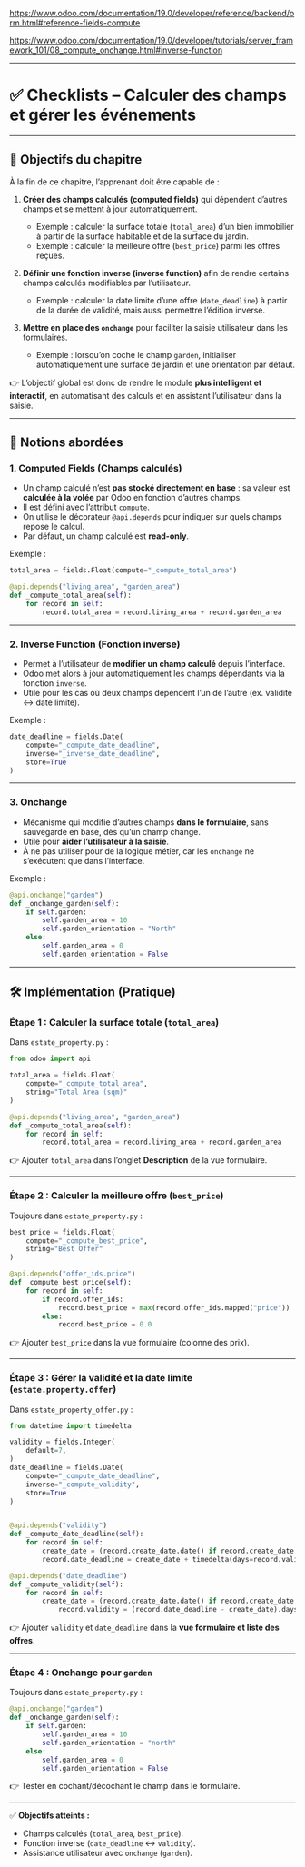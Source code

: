 https://www.odoo.com/documentation/19.0/developer/reference/backend/orm.html#reference-fields-compute

https://www.odoo.com/documentation/19.0/developer/tutorials/server_framework_101/08_compute_onchange.html#inverse-function



---

# ✅ Checklists – Calculer des champs et gérer les événements

---

## 🎯 Objectifs du chapitre

À la fin de ce chapitre, l’apprenant doit être capable de :

1. **Créer des champs calculés (computed fields)** qui dépendent d’autres champs et se mettent à jour automatiquement.

   * Exemple : calculer la surface totale (`total_area`) d’un bien immobilier à partir de la surface habitable et de la surface du jardin.
   * Exemple : calculer la meilleure offre (`best_price`) parmi les offres reçues.

2. **Définir une fonction inverse (inverse function)** afin de rendre certains champs calculés modifiables par l’utilisateur.

   * Exemple : calculer la date limite d’une offre (`date_deadline`) à partir de la durée de validité, mais aussi permettre l’édition inverse.

3. **Mettre en place des `onchange`** pour faciliter la saisie utilisateur dans les formulaires.

   * Exemple : lorsqu’on coche le champ `garden`, initialiser automatiquement une surface de jardin et une orientation par défaut.

👉 L’objectif global est donc de rendre le module **plus intelligent et interactif**, en automatisant des calculs et en assistant l’utilisateur dans la saisie.

---

## 🧩 Notions abordées

### 1. **Computed Fields (Champs calculés)**

* Un champ calculé n’est **pas stocké directement en base** : sa valeur est **calculée à la volée** par Odoo en fonction d’autres champs.
* Il est défini avec l’attribut `compute`.
* On utilise le décorateur `@api.depends` pour indiquer sur quels champs repose le calcul.
* Par défaut, un champ calculé est **read-only**.

Exemple :

```python
total_area = fields.Float(compute="_compute_total_area")

@api.depends("living_area", "garden_area")
def _compute_total_area(self):
    for record in self:
        record.total_area = record.living_area + record.garden_area
```

---

### 2. **Inverse Function (Fonction inverse)**

* Permet à l’utilisateur de **modifier un champ calculé** depuis l’interface.
* Odoo met alors à jour automatiquement les champs dépendants via la fonction `inverse`.
* Utile pour les cas où deux champs dépendent l’un de l’autre (ex. validité ↔ date limite).

Exemple :

```python
date_deadline = fields.Date(
    compute="_compute_date_deadline",
    inverse="_inverse_date_deadline",
    store=True
)
```

---

### 3. **Onchange**

* Mécanisme qui modifie d’autres champs **dans le formulaire**, sans sauvegarde en base, dès qu’un champ change.
* Utile pour **aider l’utilisateur à la saisie**.
* À ne pas utiliser pour de la logique métier, car les `onchange` ne s’exécutent que dans l’interface.

Exemple :

```python
@api.onchange("garden")
def _onchange_garden(self):
    if self.garden:
        self.garden_area = 10
        self.garden_orientation = "North"
    else:
        self.garden_area = 0
        self.garden_orientation = False
```

---

## 🛠️ Implémentation (Pratique)

### Étape 1 : Calculer la surface totale (`total_area`)

Dans `estate_property.py` :

```python
from odoo import api

total_area = fields.Float(
    compute="_compute_total_area",
    string="Total Area (sqm)"
)

@api.depends("living_area", "garden_area")
def _compute_total_area(self):
    for record in self:
        record.total_area = record.living_area + record.garden_area
```

👉 Ajouter `total_area` dans l’onglet **Description** de la vue formulaire.

---

### Étape 2 : Calculer la meilleure offre (`best_price`)

Toujours dans `estate_property.py` :

```python
best_price = fields.Float(
    compute="_compute_best_price",
    string="Best Offer"
)

@api.depends("offer_ids.price")
def _compute_best_price(self):
    for record in self:
        if record.offer_ids:
            record.best_price = max(record.offer_ids.mapped("price"))
        else:
            record.best_price = 0.0
```

👉 Ajouter `best_price` dans la vue formulaire (colonne des prix).

---

### Étape 3 : Gérer la validité et la date limite (`estate.property.offer`)

Dans `estate_property_offer.py` :

```python
from datetime import timedelta

validity = fields.Integer(
    default=7, 
)
date_deadline = fields.Date(
    compute="_compute_date_deadline",
    inverse="_compute_validity",
    store=True
)


@api.depends("validity")
def _compute_date_deadline(self):
    for record in self:
        create_date = (record.create_date.date() if record.create_date else fields.Date.today())
        record.date_deadline = create_date + timedelta(days=record.validity)

@api.depends("date_deadline")
def _compute_validity(self):
    for record in self:
        create_date = (record.create_date.date() if record.create_date else fields.Date.today())
            record.validity = (record.date_deadline - create_date).days
```

👉 Ajouter `validity` et `date_deadline` dans la **vue formulaire et liste des offres**.

---

### Étape 4 : Onchange pour `garden`

Toujours dans `estate_property.py` :

```python
@api.onchange("garden")
def _onchange_garden(self):
    if self.garden:
        self.garden_area = 10
        self.garden_orientation = "north"
    else:
        self.garden_area = 0
        self.garden_orientation = False
```

👉 Tester en cochant/décochant le champ dans le formulaire.

---

✅ **Objectifs atteints :**

* Champs calculés (`total_area`, `best_price`).
* Fonction inverse (`date_deadline` ↔ `validity`).
* Assistance utilisateur avec `onchange` (`garden`).


